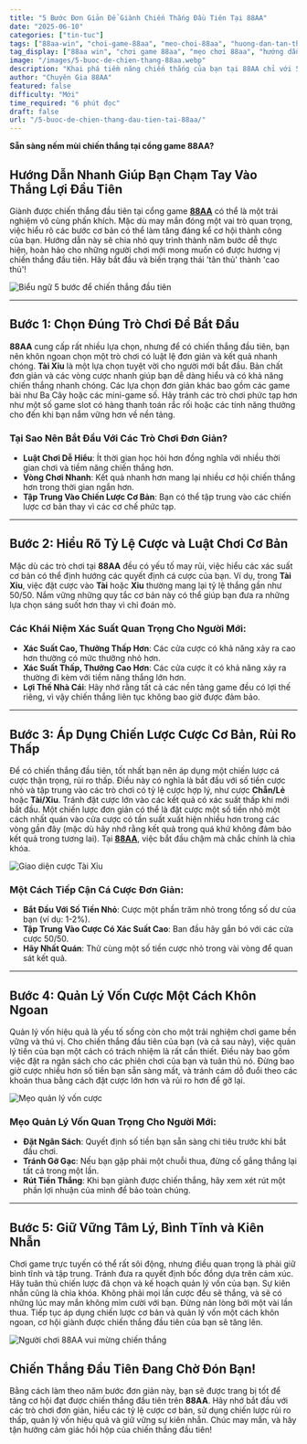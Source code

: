 ```yaml
---
title: "5 Bước Đơn Giản Để Giành Chiến Thắng Đầu Tiên Tại 88AA"
date: "2025-06-10"
categories: ["tin-tuc"]
tags: ["88aa-win", "choi-game-88aa", "meo-choi-88aa", "huong-dan-tan-thu-88aa", "chien-thang-88aa", "game-bai-88aa"]
tag_display: ["88aa win", "chơi game 88aa", "mẹo chơi 88aa", "hướng dẫn tân thủ 88aa", "chiến thắng 88aa", "game bài 88aa"]
image: "/images/5-buoc-de-chien-thang-88aa.webp"
description: "Khai phá tiềm năng chiến thắng của bạn tại 88AA chỉ với 5 bước đơn giản. Học cách chọn đúng trò chơi, hiểu luật chơi, quản lý vốn và áp dụng chiến lược cơ bản để có chiến thắng đầu tiên."
author: "Chuyên Gia 88AA"
featured: false
difficulty: "Mới"
time_required: "6 phút đọc"
draft: false
url: "/5-buoc-de-chien-thang-dau-tien-tai-88aa/"
---
```



**Sẵn sàng nếm mùi chiến thắng tại cổng game **88AA**?**
## Hướng Dẫn Nhanh Giúp Bạn Chạm Tay Vào Thắng Lợi Đầu Tiên


Giành được chiến thắng đầu tiên tại cổng game [**88AA**](https://88aa.com.co "88AA") có thể là một trải nghiệm vô cùng phấn khích. Mặc dù may mắn đóng một vai trò quan trọng, việc hiểu rõ các bước cơ bản có thể làm tăng đáng kể cơ hội thành công của bạn. Hướng dẫn này sẽ chia nhỏ quy trình thành năm bước dễ thực hiện, hoàn hảo cho những người chơi mới mong muốn có được hương vị chiến thắng đầu tiên. Hãy bắt đầu và biến trạng thái 'tân thủ' thành 'cao thủ'!


![Biểu ngữ 5 bước để chiến thắng đầu tiên](/images/5-buoc-de-chien-thang-88aa.webp)


---


## Bước 1: Chọn Đúng Trò Chơi Để Bắt Đầu


**88AA** cung cấp rất nhiều lựa chọn, nhưng để có chiến thắng đầu tiên, bạn nên khôn ngoan chọn một trò chơi có luật lệ đơn giản và kết quả nhanh chóng. **Tài Xỉu** là một lựa chọn tuyệt vời cho người mới bắt đầu. Bản chất đơn giản và các vòng cược nhanh giúp bạn dễ dàng hiểu và có khả năng chiến thắng nhanh chóng. Các lựa chọn đơn giản khác bao gồm các game bài như Ba Cây hoặc các mini-game số. Hãy tránh các trò chơi phức tạp hơn như một số game slot có hàng thanh toán rắc rối hoặc các tính năng thưởng cho đến khi bạn nắm vững hơn về nền tảng.


### Tại Sao Nên Bắt Đầu Với Các Trò Chơi Đơn Giản?
- **Luật Chơi Dễ Hiểu**: Ít thời gian học hỏi hơn đồng nghĩa với nhiều thời gian chơi và tiềm năng chiến thắng hơn.
- **Vòng Chơi Nhanh**: Kết quả nhanh hơn mang lại nhiều cơ hội chiến thắng hơn trong thời gian ngắn hơn.
- **Tập Trung Vào Chiến Lược Cơ Bản**: Bạn có thể tập trung vào các chiến lược cơ bản thay vì các cơ chế phức tạp.


---


## Bước 2: Hiểu Rõ Tỷ Lệ Cược và Luật Chơi Cơ Bản


Mặc dù các trò chơi tại **88AA** đều có yếu tố may rủi, việc hiểu các xác suất cơ bản có thể định hướng các quyết định cá cược của bạn. Ví dụ, trong **Tài Xỉu**, việc đặt cược vào **Tài** hoặc **Xỉu** thường mang lại tỷ lệ thắng gần như 50/50. Nắm vững những quy tắc cơ bản này có thể giúp bạn đưa ra những lựa chọn sáng suốt hơn thay vì chỉ đoán mò.


### Các Khái Niệm Xác Suất Quan Trọng Cho Người Mới:
- **Xác Suất Cao, Thưởng Thấp Hơn**: Các cửa cược có khả năng xảy ra cao hơn thường có mức thưởng nhỏ hơn.
- **Xác Suất Thấp, Thưởng Cao Hơn**: Các cửa cược ít có khả năng xảy ra thường đi kèm với tiềm năng thắng lớn hơn.
- **Lợi Thế Nhà Cái**: Hãy nhớ rằng tất cả các nền tảng game đều có lợi thế riêng, vì vậy chiến thắng liên tục không bao giờ được đảm bảo.


---


## Bước 3: Áp Dụng Chiến Lược Cược Cơ Bản, Rủi Ro Thấp


Để có chiến thắng đầu tiên, tốt nhất bạn nên áp dụng một chiến lược cá cược thận trọng, rủi ro thấp. Điều này có nghĩa là bắt đầu với số tiền cược nhỏ và tập trung vào các trò chơi có tỷ lệ cược hợp lý, như cược **Chẵn/Lẻ** hoặc **Tài/Xỉu**. Tránh đặt cược lớn vào các kết quả có xác suất thấp khi mới bắt đầu. Một chiến lược đơn giản có thể là đặt cược một số tiền nhỏ một cách nhất quán vào cửa cược có tần suất xuất hiện nhiều hơn trong các vòng gần đây (mặc dù hãy nhớ rằng kết quả trong quá khứ không đảm bảo kết quả trong tương lai). Tại [**88AA**](https://88aa.com.co "88AA"), việc bắt đầu chậm mà chắc chính là chìa khóa.


![Giao diện cược Tài Xỉu](/images/giao-dien-cuoc-tai-xiu-88aa.webp)


### Một Cách Tiếp Cận Cá Cược Đơn Giản:
- **Bắt Đầu Với Số Tiền Nhỏ**: Cược một phần trăm nhỏ trong tổng số dư của bạn (ví dụ: 1-2%).
- **Tập Trung Vào Cược Có Xác Suất Cao**: Ban đầu hãy gắn bó với các cửa cược 50/50.
- **Hãy Nhất Quán**: Thử cùng một số tiền cược nhỏ trong vài vòng để quan sát kết quả.


---


## Bước 4: Quản Lý Vốn Cược Một Cách Khôn Ngoan


Quản lý vốn hiệu quả là yếu tố sống còn cho một trải nghiệm chơi game bền vững và thú vị. Cho chiến thắng đầu tiên của bạn (và cả sau này), việc quản lý tiền của bạn một cách có trách nhiệm là rất cần thiết. Điều này bao gồm việc đặt ra ngân sách cho các phiên chơi của bạn và tuân thủ nó. Đừng bao giờ cược nhiều hơn số tiền bạn sẵn sàng mất, và tránh cám dỗ đuổi theo các khoản thua bằng cách đặt cược lớn hơn và rủi ro hơn để gỡ lại.


![Mẹo quản lý vốn cược](/images/quan-ly-von-cuoc-88aa.webp)


### Mẹo Quản Lý Vốn Quan Trọng Cho Người Mới:
- **Đặt Ngân Sách**: Quyết định số tiền bạn sẵn sàng chi tiêu trước khi bắt đầu chơi.
- **Tránh Gỡ Gạc**: Nếu bạn gặp phải một chuỗi thua, đừng cố gắng thắng lại tất cả trong một lần.
- **Rút Tiền Thắng**: Khi bạn giành được chiến thắng, hãy xem xét rút một phần lợi nhuận của mình để bảo toàn chúng.


---


## Bước 5: Giữ Vững Tâm Lý, Bình Tĩnh và Kiên Nhẫn


Chơi game trực tuyến có thể rất sôi động, nhưng điều quan trọng là phải giữ bình tĩnh và tập trung. Tránh đưa ra quyết định bốc đồng dựa trên cảm xúc. Hãy tuân thủ chiến lược đã chọn và kế hoạch quản lý vốn của bạn. Sự kiên nhẫn cũng là chìa khóa. Không phải mọi lần cược đều sẽ thắng, và sẽ có những lúc may mắn không mỉm cười với bạn. Đừng nản lòng bởi một vài lần thua. Tiếp tục áp dụng chiến lược cơ bản và quản lý vốn một cách khôn ngoan, cơ hội giành được chiến thắng đầu tiên của bạn sẽ tăng lên.


![Người chơi 88AA vui mừng chiến thắng](/images/nguoi-choi-vui-mung-chien-thang-88aa.webp)


## Chiến Thắng Đầu Tiên Đang Chờ Đón Bạn!


Bằng cách làm theo năm bước đơn giản này, bạn sẽ được trang bị tốt để tăng cơ hội đạt được chiến thắng đầu tiên trên **88AA**. Hãy nhớ bắt đầu với các trò chơi đơn giản, hiểu các tỷ lệ cược cơ bản, sử dụng chiến lược rủi ro thấp, quản lý vốn hiệu quả và giữ vững sự kiên nhẫn. Chúc may mắn, và hãy tận hưởng cảm giác hồi hộp của chiến thắng đầu tiên!


